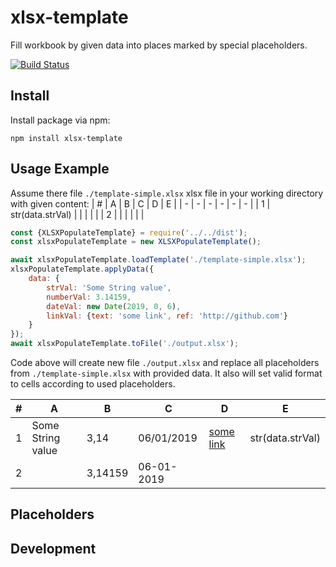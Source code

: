 # xlsx-template
Fill workbook by given data into places marked by special placeholders.

[![Build Status](https://travis-ci.org/tormozz48/xlsx-template.svg?branch=master)](https://travis-ci.org/tormozz48/xlsx-template)

## Install

Install package via npm:
```
npm install xlsx-template
```

## Usage Example
Assume there file `./template-simple.xlsx` xlsx file in your working directory with given content:
| # | A | B | C | D | E |
| - | - | - | - | - | - |
| 1 | str(data.strVal) |  |  |  |  |
| 2 |                  |  |  |  |  |

```js
const {XLSXPopulateTemplate} = require('../../dist');
const xlsxPopulateTemplate = new XLSXPopulateTemplate();

await xlsxPopulateTemplate.loadTemplate('./template-simple.xlsx');
xlsxPopulateTemplate.applyData({
    data: {
        strVal: 'Some String value',
        numberVal: 3.14159,
        dateVal: new Date(2019, 0, 6),
        linkVal: {text: 'some link', ref: 'http://github.com'}
    }
});
await xlsxPopulateTemplate.toFile('./output.xlsx');
```

Code above will create new file `./output.xlsx` and replace all placeholders from `./template-simple.xlsx` with provided data.
It also will set valid format to cells according to used placeholders.

| # | A | B | C | D | E |
| - | - | - | - | - | - |
| 1 | Some String value  | 3,14  |  06/01/2019 | [some link](http://github.com)  | str(data.strVal) |
| 2 |   | 3,14159  | 06-01-2019 |   |   |


## Placeholders

## Development
